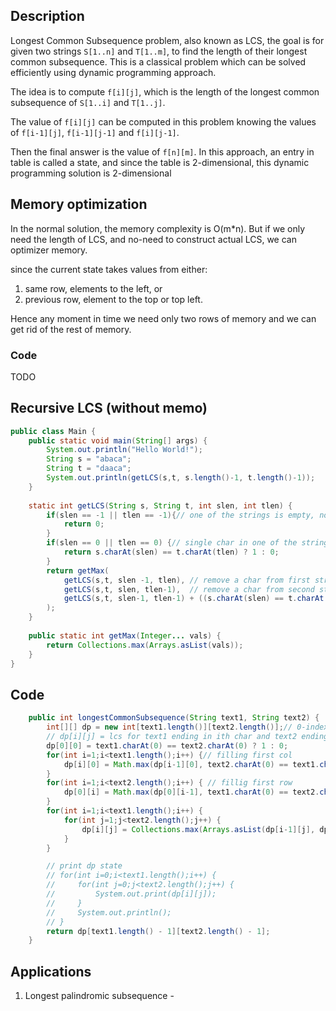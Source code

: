 

## Description

Longest Common Subsequence problem, also known as LCS, the goal is for given two strings `S[1..n]` and `T[1..m]`, to find the length of their longest common subsequence. This is a classical problem which can be solved efficiently using dynamic programming approach. 

The idea is to compute `f[i][j]`, which is the length of the longest common subsequence of `S[1..i]` and `T[1..j]`. 

The value of `f[i][j]` can be computed in this problem knowing the values of `f[i-1][j]`, `f[i-1][j-1]` and `f[i][j-1]`. 

Then the final answer is the value of `f[n][m]`. In this approach, an entry in  table is called a state, and since the table is 2-dimensional, this dynamic programming solution is 2-dimensional

## Memory optimization

In the normal solution, the memory complexity is O(m*n).
But if we only need the length of LCS, and no-need to construct actual LCS, we can optimizer memory.

since the current state takes values from either:
1. same row, elements to the left, or
2. previous row, element to the top or top left.

Hence any moment in time we need only two rows of memory and we can get rid of the rest of memory.

### Code

TODO

## Recursive LCS (without memo)

```java
public class Main {
    public static void main(String[] args) {
        System.out.println("Hello World!");
        String s = "abaca";
        String t = "daaca";
        System.out.println(getLCS(s,t, s.length()-1, t.length()-1));
    }
    
    static int getLCS(String s, String t, int slen, int tlen) {
        if(slen == -1 || tlen == -1){// one of the strings is empty, no common chars so 0
            return 0;
        }
        if(slen == 0 || tlen == 0) {// single char in one of the strings
            return s.charAt(slen) == t.charAt(tlen) ? 1 : 0;
        }
        return getMax(
            getLCS(s,t, slen -1, tlen), // remove a char from first string
            getLCS(s,t, slen, tlen-1),  // remove a char from second string
            getLCS(s,t, slen-1, tlen-1) + ((s.charAt(slen) == t.charAt(tlen)) ? 1 : 0) // remove char from both strings, while adding one if removed char was same
        );
    }
    
    public static int getMax(Integer... vals) {
        return Collections.max(Arrays.asList(vals)); 
    }
}
```

## Code

```java
    public int longestCommonSubsequence(String text1, String text2) {
        int[][] dp = new int[text1.length()][text2.length()];// 0-indexed
        // dp[i][j] = lcs for text1 ending in ith char and text2 ending in jth char
        dp[0][0] = text1.charAt(0) == text2.charAt(0) ? 1 : 0;
        for(int i=1;i<text1.length();i++) {// filling first col
            dp[i][0] = Math.max(dp[i-1][0], text2.charAt(0) == text1.charAt(i) ? 1 : 0);
        }
        for(int i=1;i<text2.length();i++) { // fillig first row
            dp[0][i] = Math.max(dp[0][i-1], text1.charAt(0) == text2.charAt(i) ? 1 : 0);
        }
        for(int i=1;i<text1.length();i++) {
            for(int j=1;j<text2.length();j++) {
                dp[i][j] = Collections.max(Arrays.asList(dp[i-1][j], dp[i][j-1], ((text1.charAt(i) == text2.charAt(j) ? 1 : 0) + dp[i-1][j-1])));
            }
        }

        // print dp state
        // for(int i=0;i<text1.length();i++) {
        //     for(int j=0;j<text2.length();j++) {
        //         System.out.print(dp[i][j]);
        //     }
        //     System.out.println();
        // }
        return dp[text1.length() - 1][text2.length() - 1];
    }
```

## Applications

1. Longest palindromic subsequence - 

